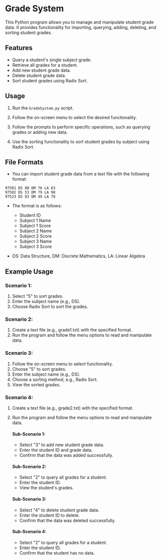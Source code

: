 # Grade System

This Python program allows you to manage and manipulate student grade data. It provides functionality for importing, querying, adding, deleting, and sorting student grades.

## Features

- Query a student's single subject grade.
- Retrieve all grades for a student.
- Add new student grade data.
- Delete student grade data.
- Sort student grades using Radix Sort.

## Usage

1. Run the `GradeSystem.py` script.

2. Follow the on-screen menu to select the desired functionality.

3. Follow the prompts to perform specific operations, such as querying grades or adding new data.

4. Use the sorting functionality to sort student grades by subject using Radix Sort.

## File Formats

- You can import student grade data from a text file with the following format:

```
97501 DS 80 DM 76 LA 63
97502 DS 53 DM 79 LA 98
97523 DS 83 DM 49 LA 78
```

- The format is as follows:

  - Student ID
  - Subject 1 Name
  - Subject 1 Score
  - Subject 2 Name
  - Subject 2 Score
  - Subject 3 Name
  - Subject 3 Score

- DS: Data Structure, DM: Discrete Mathematics, LA: Linear Algebra

## Example Usage

### Scenario 1:

1. Select "5" to sort grades.
2. Enter the subject name (e.g., DS).
3. Choose Radix Sort to sort the grades.

### Scenario 2:

1. Create a text file (e.g., grade1.txt) with the specified format.
2. Run the program and follow the menu options to read and manipulate data.

### Scenario 3:

1. Follow the on-screen menu to select functionality.
2. Choose "5" to sort grades.
3. Enter the subject name (e.g., DS).
4. Choose a sorting method, e.g., Radix Sort.
5. View the sorted grades.

### Scenario 4:

1. Create a text file (e.g., grade2.txt) with the specified format.
2. Run the program and follow the menu options to read and manipulate data.

   #### Sub-Scenario 1:

   - Select "3" to add new student grade data.
   - Enter the student ID and grade data.
   - Confirm that the data was added successfully.

   #### Sub-Scenario 2:

   - Select "2" to query all grades for a student.
   - Enter the student ID.
   - View the student's grades.

   #### Sub-Scenario 3:

   - Select "4" to delete student grade data.
   - Enter the student ID to delete.
   - Confirm that the data was deleted successfully.

   #### Sub-Scenario 4:

   - Select "2" to query all grades for a student.
   - Enter the student ID.
   - Confirm that the student has no data.
